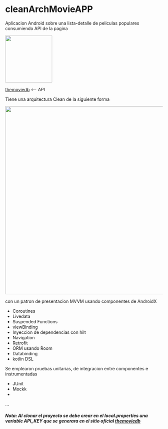 # cleanArchMovieAPP

Aplicacion Android sobre una lista-detalle de peliculas populares consumiendo API de la pagina

<img src="https://www.themoviedb.org/assets/2/v4/logos/v2/blue_square_2-d537fb228cf3ded904ef09b136fe3fec72548ebc1fea3fbbd1ad9e36364db38b.svg" width="150">

[themoviedb](https://developers.themoviedb.org/3/movies/get-popular-movies)  <-- API


Tiene una arquitectura Clean de la siguiente forma

<img src="https://user-images.githubusercontent.com/21035435/69536839-9f4c8e80-0fa0-11ea-85ee-d7823e5a46b0.png" width="600">

con un patron de presentacion MVVM
usando componentes de AndroidX

* Coroutines
* Livedata
* Suspended Functions
* viewBinding
* Inyeccion de dependencias con hilt
* Navigation
* Retrofit
* ORM usando Room
* Databinding
* kotlin DSL

Se emplearon pruebas unitarias, de integracion entre componentes e instrumentadas 
* JUnit
* Mockk
* 
...

##### Nota: Al clonar el proyecto se debe crear en el local.properties una variable API_KEY que se generara en el sitio oficial [themoviedb](https://developers.themoviedb.org/3/movies/get-popular-movies)
